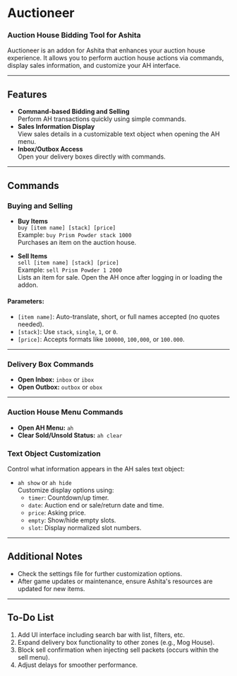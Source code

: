 # Auctioneer
### Auction House Bidding Tool for Ashita

Auctioneer is an addon for Ashita that enhances your auction house experience. It allows you to perform auction house actions via commands, display sales information, and customize your AH interface.

---

## Features
- **Command-based Bidding and Selling**  
  Perform AH transactions quickly using simple commands.
- **Sales Information Display**  
  View sales details in a customizable text object when opening the AH menu.
- **Inbox/Outbox Access**  
  Open your delivery boxes directly with commands.

---

## Commands

### Buying and Selling
- **Buy Items**  
  `buy [item name] [stack] [price]`  
  Example: `buy Prism Powder stack 1000`  
  Purchases an item on the auction house.

- **Sell Items**  
  `sell [item name] [stack] [price]`  
  Example: `sell Prism Powder 1 2000`  
  Lists an item for sale. Open the AH once after logging in or loading the addon.

#### Parameters:
- `[item name]`: Auto-translate, short, or full names accepted (no quotes needed).  
- `[stack]`: Use `stack`, `single`, `1`, or `0`.  
- `[price]`: Accepts formats like `100000`, `100,000`, or `100.000`.

---

### Delivery Box Commands
- **Open Inbox:** `inbox` or `ibox`  
- **Open Outbox:** `outbox` or `obox`  

---

### Auction House Menu Commands
- **Open AH Menu:** `ah`  
- **Clear Sold/Unsold Status:** `ah clear`  

### Text Object Customization
Control what information appears in the AH sales text object:  
- `ah show` or `ah hide`  
  Customize display options using:  
  - `timer`: Countdown/up timer.  
  - `date`: Auction end or sale/return date and time.  
  - `price`: Asking price.  
  - `empty`: Show/hide empty slots.  
  - `slot`: Display normalized slot numbers. 

---

## Additional Notes
- Check the settings file for further customization options.
- After game updates or maintenance, ensure Ashita's resources are updated for new items.

---

## To-Do List
1. Add UI interface including search bar with list, filters, etc.
2. Expand delivery box functionality to other zones (e.g., Mog House).  
3. Block sell confirmation when injecting sell packets (occurs within the sell menu).  
4. Adjust delays for smoother performance.

